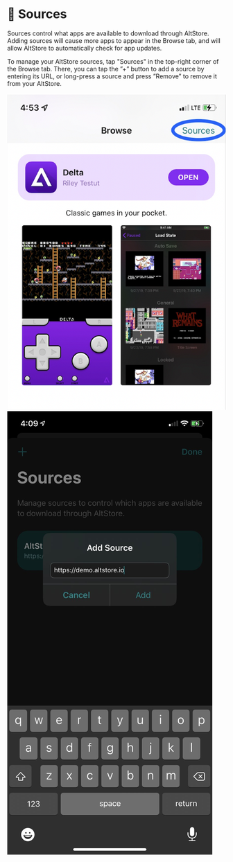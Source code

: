 # 🔗 Sources

Sources control what apps are available to download through AltStore. Adding sources will cause more apps to appear in the Browse tab, and will allow AltStore to automatically check for app updates.

To manage your AltStore sources, tap "Sources" in the top-right corner of the Browse tab. There, you can tap the ”+” button to add a source by entering its URL, or long-press a source and press ”Remove” to remove it from your AltStore.

&#x20;![](<../../.gitbook/assets/Screen Shot 2022-03-14 at 5.04.56 PM.png>)          ![](<../../.gitbook/assets/image (7).png>)
